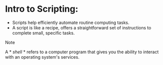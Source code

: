 # Intro to Scripting:

- Scripts help efficiently automate routine computing tasks.
- A script is like a recipe, offers a straightforward set of instructions to complete small, specific tasks.

> [!NOTE]
> A * *shell* * refers to a computer program that gives you the ability to interact with an operating system's services.
